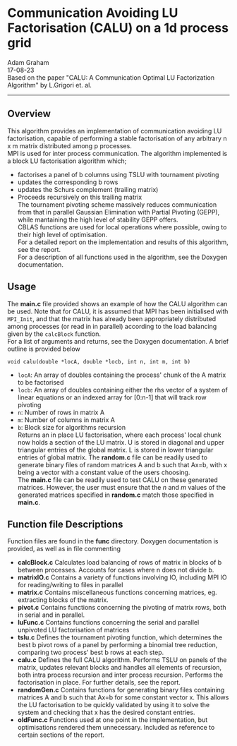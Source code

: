 # Communication Avoiding LU Factorisation (CALU) on a 1d process grid  
Adam Graham  
17-08-23  
Based on the paper "CALU: A Communication Optimal LU Factorization Algorithm" by L.Grigori et. al.
****

## Overview  
This algorithm provides an implementation of communication avoiding LU factorisation, capable of 
performing a stable factorisation of any arbitrary n x m matrix distributed among p processes.  
MPI is used for inter process communication. The algorithm implemented is a block LU factorisation
algorithm which; 
- factorises a panel of b columns using TSLU with tournament pivoting
- updates the corresponding b rows
- updates the Schurs complement (trailing matrix)
- Proceeds recursively on this trailing matrix  
The tournament pivoting scheme massively reduces communication from that in parallel Gaussian
Elimination with Partial Pivoting (GEPP), while mantaining the high level of stability GEPP offers.  
CBLAS functions are used for local operations where possible, owing to their high level of optimisation.  
For a detailed report on the implementation and results of this algorithm, see the report.  
For a description of all functions used in the algorithm, see the Doxygen documentation.  
## Usage
The __main.c__ file provided shows an example of how the CALU algorithm can be used. Note that for CALU, it is 
assumed that MPI has been initialised with `MPI_Init`, and that the matrix has already been appropriately 
distributed among processes (or read in in parallel) according to the load balancing given by the `calcBlock` function.  
For a list of arguments and returns, see the Doxygen documentation. A brief outline is provided below  

    void calu(double *locA, double *locb, int n, int m, int b)

- `locA`: An array of doubles containing the process' chunk of the A matrix to be factorised
- `locb`: An array of doubles containing either the rhs vector of a system of linear equations
or an indexed array for [0:n-1] that will track row pivoting
- `n`: Number of rows in matrix A
- `m`: Number of columns in matrix A
- `b`: Block size for algorithms recursion  
Returns an in place LU factorisation, where each process' local chunk now holds a section of the LU matrix. U is stored in
diagonal and upper triangular entries of the global matrix. L is stored in lower triangular entries of global matrix.
The __random.c__ file can be readily used to generate binary files of random matrices A and b such that Ax=b, with x being 
a vector with a constant value of the users choosing.  
The __main.c__ file can be readily used to test CALU on these generated matrices. However, the user must ensure that the 
_n_ and _m_ values of the generated matrices specified in __random.c__ match those specified in **main.c**.
## Function file Descriptions
Function files are found in the __func__ directory. Doxygen documentation is provided, as well as in file commenting
- __calcBlock.c__ Calculates load balancing of rows of matrix in blocks of b between processes. Accounts
for cases where n does not divide b.
- __matrixIO.c__ Contains a variety of functions involving IO, including MPI IO for reading/writing to files
in parallel
- __matrix.c__ Contains miscellaneous functions concerning matrices, eg. extracting blocks of the matrix.
- __pivot.c__ Contains functions concerning the pivoting of matrix rows, both in serial and in parallel.
- __luFunc.c__ Contains functions concerning the serial and parallel unpivoted LU factorisation of matrices
- __tslu.c__ Defines the tournament pivoting function, which determines the best b pivot rows of a panel
by performing a binomial tree reduction, comparing two process' best b rows at each step.
- __calu.c__ Defines the full CALU algorithm. Performs TSLU on panels of the matrix, updates relevant blocks and 
handles all elements of recursion, both intra process recursion and inter process recursion. Performs the 
factorisation in place. For further details, see the report.
- __randomGen.c__ Contains functions for generating binary files containing matrices A and b such that Ax=b for some
constant vector x. This allows the LU factorisation to be quickly validated by using it to solve the system and 
checking that x has the desired constant entries. 
- __oldFunc.c__ Functions used at one point in the implementation, but optimisations rendered them unnecessary.
Included as reference to certain sections of the report.
 


